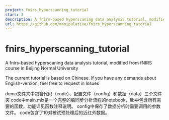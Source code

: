 ```yaml
---
project: fnirs_hyperscanning_tutorial
stars: 3
description: A fnirs-based hyperscaning data analysis tutorial, modified from fNIRS course in Beijing Normal University
url: https://github.com/manipulative/fnirs_hyperscanning_tutorial
---
```


fnirs\_hyperscanning\_tutorial
==============================

A fnirs-based hyperscaning data analysis tutorial, modified from fNIRS course in Beijing Normal University

The current tutorial is based on Chinese. If you have any demands about English-version, feel free to request in Issues

demo文件夹中包含代码（code）、配置文件（config）和数据（data）三个文件夹 code中main.mlx是一个完整的脑同步分析流程的notebook，lib中包含所有需要的函数，功能详见函数注释说明。 config中保存了数据分析时需要调用的参数文件。 code包含了10对被试预处理后的近红外数据。
